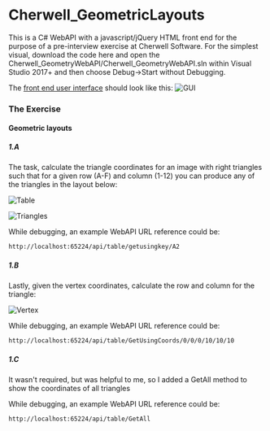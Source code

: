 # Cherwell_GeometricLayouts

This is a C# WebAPI with a javascript/jQuery HTML front end for the purpose of a pre-interview exercise at Cherwell Software.
For the simplest visual, download the code here and open the Cherwell_GeometryWebAPI/Cherwell_GeometryWebAPI.sln within Visual Studio 2017+ and then choose Debug->Start without Debugging.  

The [front end user interface](http://localhost:65224/index.html) should look like this: ![GUI](https://drive.google.com/uc?export=view&id=1WA5WaBr43XvEuPhSOOQutRnyVqmM_-1U)

 
### The Exercise
#### Geometric layouts
##### 1.A
The task, calculate the triangle coordinates for an image with right triangles such that for a given row (A-F) and column (1-12) you can produce any of the triangles in the layout below:

![Table](https://drive.google.com/uc?export=view&id=1csU9_p4PZY7zG5bM5BXtoAKU8o7nQ4h3)

![Triangles](https://drive.google.com/uc?export=view&id=1DC7Gvq9A3nJJMhps85Y5oV0nKepsxZWz)

While debugging, an example WebAPI URL reference could be: 
```html
http://localhost:65224/api/table/getusingkey/A2
```


##### 1.B
Lastly, given the vertex coordinates, calculate the row and column for the triangle:

![Vertex](https://drive.google.com/uc?export=view&id=1JQigp_AzK60ou0jdl866GS3ScQGsmnn2)

While debugging, an example WebAPI URL reference could be: 
```html
http://localhost:65224/api/table/GetUsingCoords/0/0/0/10/10/10
```

##### 1.C 
It wasn't required, but was helpful to me, so I added a GetAll method to show the coordinates of all triangles

While debugging, an example WebAPI URL reference could be: 
```html
http://localhost:65224/api/table/GetAll
```
